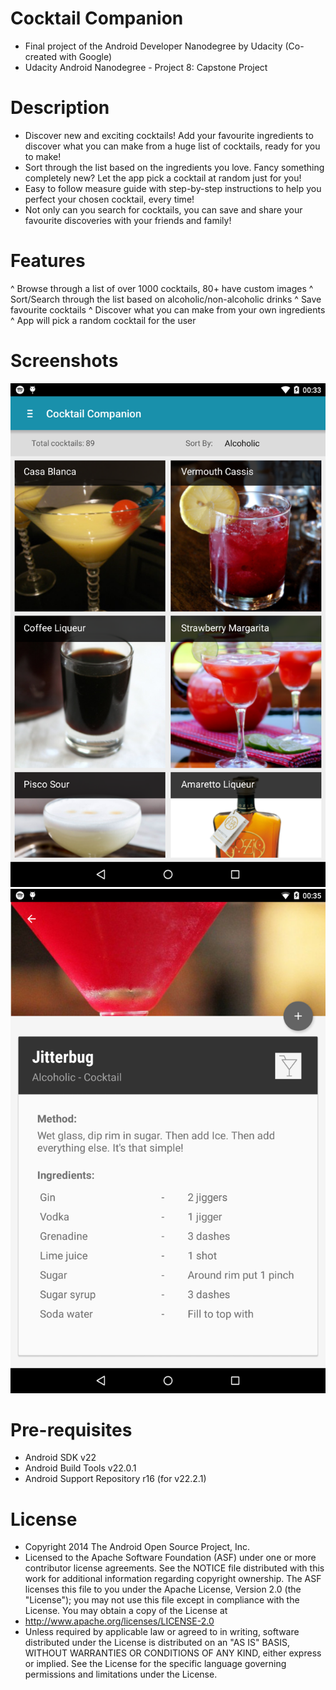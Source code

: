 # Cocktail Companion
* Final project of the Android Developer Nanodegree by Udacity (Co-created with Google)
* Udacity Android Nanodegree - Project 8: Capstone Project

# Description
* Discover new and exciting cocktails! Add your favourite ingredients to discover what you can
make from a huge list of cocktails, ready for you to make! 
* Sort through the list based on the ingredients you love. Fancy something completely new? Let the app pick a cocktail at
random just for you!
* Easy to follow measure guide with step-by-step instructions to help you perfect your chosen
cocktail, every time!
* Not only can you search for cocktails, you can save and share your favourite discoveries
with your friends and family!


# Features
^ Browse through a list of over 1000 cocktails, 80+ have custom images
^ Sort/Search through the list based on alcoholic/non-alcoholic drinks
^ Save favourite cocktails
^ Discover what you can make from your own ingredients
^ App will pick a random cocktail for the user

# Screenshots
![alt tag](https://raw.githubusercontent.com/Kee43/Capstone-Project/master/Screenshots/Cocktail_Companion_Screen1.png)
![alt tag](https://raw.githubusercontent.com/Kee43/Capstone-Project/master/Screenshots/Cocktail_Companion_Screen5.png)

# Pre-requisites
* Android SDK v22
* Android Build Tools v22.0.1
* Android Support Repository r16 (for v22.2.1)

# License
* Copyright 2014 The Android Open Source Project, Inc.
* Licensed to the Apache Software Foundation (ASF) under one or more contributor license agreements. See the NOTICE file distributed with this work for additional information regarding copyright ownership. The ASF licenses this file to you under the Apache License, Version 2.0 (the "License"); you may not use this file except in compliance with the License. You may obtain a copy of the License at
* http://www.apache.org/licenses/LICENSE-2.0
* Unless required by applicable law or agreed to in writing, software distributed under the License is distributed on an "AS IS" BASIS, WITHOUT WARRANTIES OR CONDITIONS OF ANY KIND, either express or implied. See the License for the specific language governing permissions and limitations under the License.

